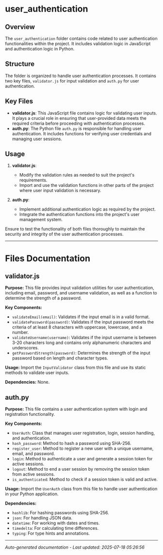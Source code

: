 # user_authentication

## Overview
The `user_authentication` folder contains code related to user authentication functionalities within the project. It includes validation logic in JavaScript and authentication logic in Python.

## Structure
The folder is organized to handle user authentication processes. It contains two key files, `validator.js` for input validation and `auth.py` for user authentication.

## Key Files
- **validator.js**: This JavaScript file contains logic for validating user inputs. It plays a crucial role in ensuring that user-provided data meets the required criteria before proceeding with authentication processes.
- **auth.py**: The Python file `auth.py` is responsible for handling user authentication. It includes functions for verifying user credentials and managing user sessions.

## Usage
1. **validator.js**:
   - Modify the validation rules as needed to suit the project's requirements.
   - Import and use the validation functions in other parts of the project where user input validation is necessary.

2. **auth.py**:
   - Implement additional authentication logic as required by the project.
   - Integrate the authentication functions into the project's user management system.

Ensure to test the functionality of both files thoroughly to maintain the security and integrity of the user authentication processes.

---

# Files Documentation

## validator.js

**Purpose:** This file provides input validation utilities for user authentication, including email, password, and username validation, as well as a function to determine the strength of a password.

**Key Components:**
- `validateEmail(email)`: Validates if the input email is in a valid format.
- `validatePassword(password)`: Validates if the input password meets the criteria of at least 8 characters with uppercase, lowercase, and a number.
- `validateUsername(username)`: Validates if the input username is between 3-20 characters long and contains only alphanumeric characters and underscores.
- `getPasswordStrength(password)`: Determines the strength of the input password based on length and character types.

**Usage:** Import the `InputValidator` class from this file and use its static methods to validate user inputs.

**Dependencies:** None.

## auth.py

**Purpose:** This file contains a user authentication system with login and registration functionality.

**Key Components:**
- `UserAuth`: Class that manages user registration, login, session handling, and authentication.
- `hash_password`: Method to hash a password using SHA-256.
- `register_user`: Method to register a new user with a unique username, email, and password.
- `login`: Method to authenticate a user and generate a session token for active sessions.
- `logout`: Method to end a user session by removing the session token from active sessions.
- `is_authenticated`: Method to check if a session token is valid and active.

**Usage:** Import the `UserAuth` class from this file to handle user authentication in your Python application.

**Dependencies:**
- `hashlib`: For hashing passwords using SHA-256.
- `json`: For handling JSON data.
- `datetime`: For working with dates and times.
- `timedelta`: For calculating time differences.
- `typing`: For type hints and annotations.

---
*Auto-generated documentation - Last updated: 2025-07-18 05:26:56*
